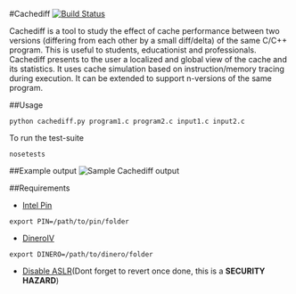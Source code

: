 #Cachediff     [![Build Status](https://travis-ci.org/sahutd/cachediff.svg?branch=master)](https://travis-ci.org/sahutd/cachediff)

Cachediff is a tool to study the effect of cache performance between two versions (differing from each other by a small diff/delta) of the same C/C++ program.
This is useful to students, educationist and professionals. Cachediff presents to the user a localized and global view of the cache and its statistics. It uses cache simulation based on instruction/memory tracing during execution. It can be extended to support n-versions of the same program.

##Usage
```
python cachediff.py program1.c program2.c input1.c input2.c
```
To run the test-suite

```
nosetests
```

##Example output
![Sample Cachediff output](http://i.imgur.com/BmHT8sV.png)

##Requirements
* [Intel Pin](https://software.intel.com/en-us/articles/pin-a-binary-instrumentation-tool-downloads)
```
export PIN=/path/to/pin/folder
```
* [DineroIV](http://pages.cs.wisc.edu/~markhill/DineroIV/)
```
export DINERO=/path/to/dinero/folder
```
* [Disable ASLR](http://askubuntu.com/questions/318315/how-can-i-temporarily-disable-aslr-address-space-layout-randomization)(Dont forget to revert once done, this is a **SECURITY HAZARD**)
